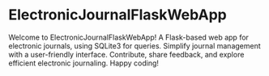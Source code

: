 # ElectronicJournalFlaskWebApp
Welcome to ElectronicJournalFlaskWebApp! A Flask-based web app for electronic journals, using SQLite3 for queries. Simplify journal management with a user-friendly interface. Contribute, share feedback, and explore efficient electronic journaling. Happy coding!
